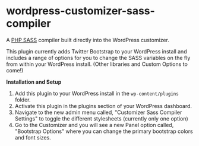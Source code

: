 # wordpress-customizer-sass-compiler
A <a href="https://github.com/leafo/scssphp" target="_blank">PHP SASS</a> compiler built directly into the WordPress customizer. 

This plugin currently adds Twitter Bootstrap to your WordPress install and includes a range of options for you to change the SASS variables on the fly from within your WordPress install. (Other libraries and Custom Options to come!)

<b>Installation and Setup</b>
<ol>
<li>Add this plugin to your WordPress install in the <code>wp-content/plugins</code> folder.</li>
<li>Activate this plugin in the plugins section of your WordPress dashboard.</li>
<li>Navigate to the new admin menu called, "Customizer Sass Compiler Settings" to toggle the different stylesheets (currently only one option)</li>
<li>Go to the Customizer and you will see a new Panel option called, "Bootstrap Options" where you can change the primary bootstrap colors and font sizes.</li>
</ol>
